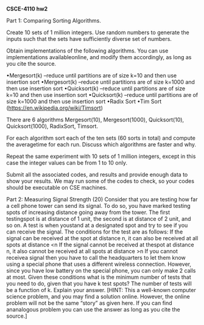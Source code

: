 **CSCE-4110 hw2**

Part 1: Comparing Sorting Algorithms.

Create 10 sets of 1 million integers. Use random numbers to generate the inputs such that the sets have sufficiently diverse set of numbers.

Obtain implementations of the following algorithms. You can use implementations availableonline, and modify them accordingly, as long as you cite the source.

•Mergesort(k) –reduce until partitions are of size k=10 and then use insertion sort •Mergesort(k) –reduce until partitions are of size k=1000 and then use insertion sort •Quicksort(k) –reduce until partitions are of size k=10 and then use insertion sort •Quicksort(k) –reduce until partitions are of size k=1000 and then use insertion sort •Radix Sort •Tim Sort (https://en.wikipedia.org/wiki/Timsort)

There are 6 algorithms Mergesort(10), Mergesort(1000), Quicksort(10), Quicksort(1000), RadixSort, Timsort.

For each algorithm sort each of the ten sets (60 sorts in total) and compute the averagetime for each run. Discuss which algorithms are faster and why.

Repeat the same experiment with 10 sets of 1 million integers, except in this case the integer values can be from 1 to 10 only.

Submit all the associated codes, and results and provide enough data to show your results. We may run some of the codes to check, so your codes should be executable on CSE machines.

Part 2: Measuring Signal Strength (20) Consider that you are testing how far a cell phone tower can send its signal. To do so, you have marked testing spots of increasing distance going away from the tower.
The first testingspot is at distance of 1 unit, the second is at distance of 2 unit, and so on.
A test is when youstand at a designated spot and try to see if you can receive the signal. The conditions for the test are as follows: If the signal can be received at the spot at distance n, it can also be received at all spots at distance <n If the signal cannot be received at thespot at distance n, it also cannot be received at all spots at distance >n If you cannot receivea signal then you have to call the headquarters to let them know using a special phone that uses a different wireless connection.
However, since you have low battery on the special phone, you can only make 2 calls at most. Given these conditions what is the minimum number of tests that you need to do, given that you have k test spots? The number of tests will be a function of k.
Explain your answer. [HINT: This a well-known computer science problem, and you may find a solution online. However, the online problem will not be the same “story” as given here.
If you can find ananalogous problem you can use the answer as long as you cite the source.]
